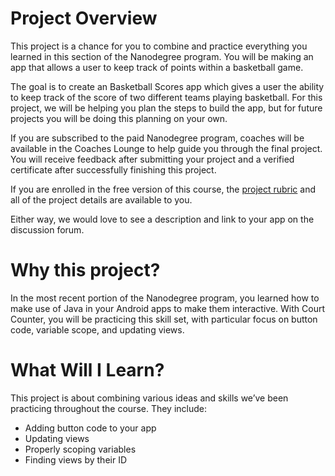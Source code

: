 # Project Overview
This project is a chance for you to combine and practice everything you learned in this section of the Nanodegree program. You will be making an app that allows a user to keep track of points within a basketball game. 

The goal is to create an Basketball Scores app which gives a user the ability to keep track of the score of two different teams playing basketball.  For this project, we will be helping you plan the steps to build the app, but for future projects you will be doing this planning on your own. 

If you are subscribed to the paid Nanodegree program, coaches will be available in the Coaches Lounge to help guide you through the final project. You will receive feedback after submitting your project and a verified certificate after successfully finishing this project.

If you are enrolled in the free version of this course, the [project rubric](https://review.udacity.com/#!/rubrics/157/view) and all of the project details are available to you.

Either way, we would love to see a description and link to your app on the discussion forum.
# Why this project?
In the most recent portion of the Nanodegree program, you learned how to make use of Java in your Android apps to make them interactive. With Court Counter, you will be practicing this skill set, with particular focus on button code, variable scope, and updating views. 


# What Will I Learn?
This project is about combining various ideas and skills we’ve been practicing throughout the course. They include:
* Adding button code to your app
* Updating views
* Properly scoping variables
* Finding views by their ID
